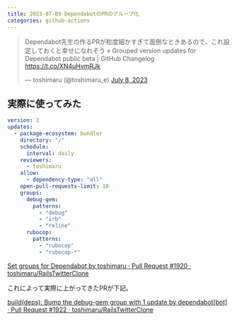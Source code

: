 ```yaml
---
title: 2023-07-09 DependabotのPRのグループ化
categories: github-actions
---
```


<blockquote class="twitter-tweet"><p lang="ja" dir="ltr">Dependabot先生の作るPRが粒度細かすぎて面倒なときあるので、これ設定しておくと幸せになれそう » Grouped version updates for Dependabot public beta | GitHub Changelog <a href="https://t.co/XN4uHvmRJk">https://t.co/XN4uHvmRJk</a></p>&mdash; toshimaru (@toshimaru_e) <a href="https://twitter.com/toshimaru_e/status/1677508084212862976?ref_src=twsrc%5Etfw">July 8, 2023</a></blockquote> <script async src="https://platform.twitter.com/widgets.js" charset="utf-8"></script>

## 実際に使ってみた

```yaml
version: 2
updates:
  - package-ecosystem: bundler
    directory: "/"
    schedule:
      interval: daily
    reviewers:
      - toshimaru
    allow:
      - dependency-type: "all"
    open-pull-requests-limit: 10
    groups:
      debug-gem:
        patterns:
          - "debug"
          - "irb"
          - "reline"
      rubocop:
        patterns:
          - "rubocop"
          - "rubocop-*"
 ```

[Set groups for Dependabot by toshimaru · Pull Request #1920 · toshimaru/RailsTwitterClone](https://github.com/toshimaru/RailsTwitterClone/pull/1920)

これによって実際に上がってきたPRが下記。

[build(deps): Bump the debug-gem group with 1 update by dependabot\[bot\] · Pull Request #1922 · toshimaru/RailsTwitterClone](https://github.com/toshimaru/RailsTwitterClone/pull/1922)
